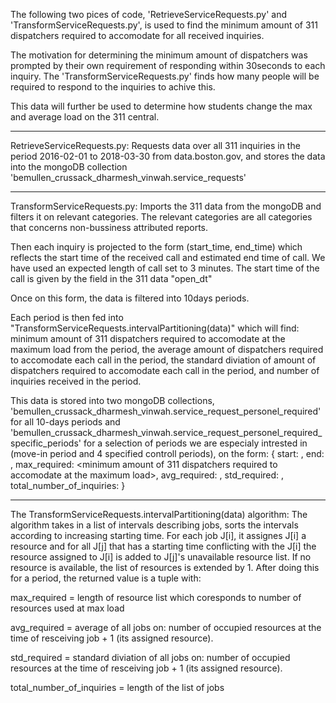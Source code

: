 The following two pices of code, 'RetrieveServiceRequests.py' and 'TransformServiceRequests.py', is used to find the minimum amount of 311 dispatchers required to accomodate for all received inquiries.

The motivation for determining the minimum amount of dispatchers was prompted by their own requirement of responding within 30seconds to each inquiry. The 'TransformServiceRequests.py' finds how many people will be required to respond to the inquiries to achive this. 

This data will further be used to determine how students change the max and average load on the 311 central.

---------------------------------------------------------------------------------------------------------------------

RetrieveServiceRequests.py:
Requests data over all 311 inquiries in the period 2016-02-01 to 2018-03-30 from data.boston.gov, and stores the data into the mongoDB collection 'bemullen_crussack_dharmesh_vinwah.service_requests'

---------------------------------------------------------------------------------------------------------------------

TransformServiceRequests.py:
Imports the 311 data from the mongoDB and filters it on relevant categories. The relevant categories are all categories that concerns non-bussiness attributed reports. 

Then each inquiry is projected to the form (start_time, end_time) which reflects the start time of the received call and estimated end time of call. We have used an expected length of call set to 3 minutes. The start time of the call is given by the field in the 311 data "open_dt"

Once on this form, the data is filtered into 10days periods.

Each period is then fed into "TransformServiceRequests.intervalPartitioning(data)" which will find: minimum amount of 311 dispatchers required to accomodate at the maximum load from the period, the average amount of dispatchers required to accomodate each call in the period, the standard diviation of amount of dispatchers required to accomodate each call in the period, and number of inquiries received in the period. 

This data is stored into two mongoDB collections, 'bemullen_crussack_dharmesh_vinwah.service_request_personel_required' for all 10-days periods and 'bemullen_crussack_dharmesh_vinwah.service_request_personel_required_specific_periods' for a selection of periods we are especialy intrested in (move-in period and 4 specified controll periods), on the form:
{
    start: <start date and time of period>,
    end: <end date and time of period>,
    max_required: <minimum amount of 311 dispatchers required to accomodate at the maximum load>,
    avg_required: <average amount of dispatchers required to accomodate each call>,
    std_required: <standard diviation of amount of dispatchers required to accomodate each call>,
    total_number_of_inquiries: <number of inquiries received in the period>
}

---------------------------------------------------------------------------------------------------------------------

The TransformServiceRequests.intervalPartitioning(data) algorithm:
The algorithm takes in a list of intervals describing jobs, sorts the intervals according to increasing starting time. For each job J[i], it assignes J[i] a resource and for all J[j] that has a starting time conflicting with the J[i] the resource assigned to J[i] is added to J[j]'s unavailable resource list. If no resource is available, the list of resources is extended by 1. After doing this for a period, the returned value is a tuple with:

max_required = length of resource list which coresponds to number of resources used at max load

avg_required = average of all jobs on: number of occupied resources at the time of resceiving job + 1 (its assigned resource).

std_required = standard diviation of all jobs on: number of occupied resources at the time of resceiving job + 1 (its assigned resource).

total_number_of_inquiries = length of the list of jobs




















